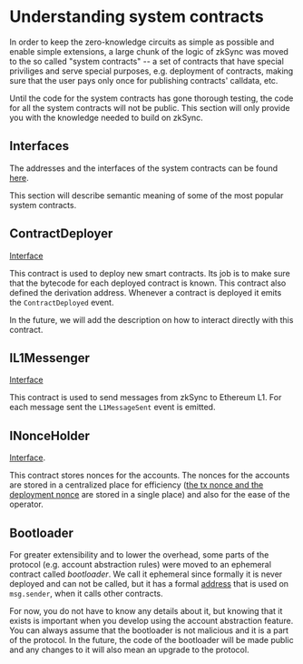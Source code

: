 # Understanding system contracts

In order to keep the zero-knowledge circuits as simple as possible and enable simple extensions, a large chunk of the logic of zkSync was moved to the so called "system contracts" -- a set of contracts that have special priviliges and serve special purposes, e.g. deployment of contracts, making sure that the user pays only once for publishing contracts' calldata, etc.

Until the code for the system contracts has gone thorough testing, the code for all the system contracts will not be public. This section will only provide you with the knowledge needed to build on zkSync.

## Interfaces

The addresses and the interfaces of the system contracts can be found [here](https://github.com/matter-labs/v2-testnet-contracts/blob/main/l2/system-contracts/Constants.sol).

This section will describe semantic meaning of some of the most popular system contracts.

## ContractDeployer

[Interface](https://github.com/matter-labs/v2-testnet-contracts/blob/6a93ff85d33dfff0008624eb9777d5a07a26c55d/l2/system-contracts/interfaces/IContractDeployer.sol#L5)

This contract is used to deploy new smart contracts. Its job is to make sure that the bytecode for each deployed contract is known. This contract also defined the derivation address. Whenever a contract is deployed it emits the `ContractDeployed` event.

In the future, we will add the description on how to interact directly with this contract.

## IL1Messenger

[Interface](https://github.com/matter-labs/v2-testnet-contracts/blob/6a93ff85d33dfff0008624eb9777d5a07a26c55d/l2/system-contracts/interfaces/IL1Messenger.sol#L5)

This contract is used to send messages from zkSync to Ethereum L1. For each message sent the `L1MessageSent` event is emitted.

## INonceHolder

[Interface](https://github.com/matter-labs/v2-testnet-contracts/blob/6a93ff85d33dfff0008624eb9777d5a07a26c55d/l2/system-contracts/interfaces/INonceHolder.sol#L5).

This contract stores nonces for the accounts. The nonces for the accounts are stored in a centralized place for efficiency ([the tx nonce and the deployment nonce](./contracts.md#differences-in-create-behaviour) are stored in a single place) and also for the ease of the operator.

## Bootloader

For greater extensibility and to lower the overhead, some parts of the protocol (e.g. account abstraction rules) were moved to an ephemeral contract called _bootloader_. We call it ephemeral since formally it is never deployed and can not be called, but it has a formal [address](https://github.com/matter-labs/v2-testnet-contracts/blob/6a93ff85d33dfff0008624eb9777d5a07a26c55d/l2/system-contracts/Constants.sol#L19) that is used on `msg.sender`, when it calls other contracts.

For now, you do not have to know any details about it, but knowing that it exists is important when you develop using the account abstraction feature. You can always assume that the bootloader is not malicious and it is a part of the protocol. In the future, the code of the bootloader will be made public and any changes to it will also mean an upgrade to the protocol.
